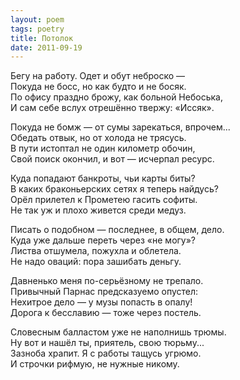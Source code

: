 ```yaml
---
layout: poem
tags: poetry
title: Потолок
date: 2011-09-19
---
```


Бегу на работу. Одет и обут неброско —<br>
Покуда не босс, но как будто и не босяк.<br>
По офису праздно брожу, как больной Небоська,<br>
И сам себе вслух отрешённо твержу: «Иссяк».<br>

Покуда не бомж — от сумы зарекаться, впрочем...<br>
Обедать отвык, но от холода не трясусь.<br>
В пути истоптал не один километр обочин,<br>
Свой поиск окончил, и вот — исчерпал ресурс.<br>

Куда попадают банкроты, чьи карты биты?<br>
В каких браконьерских сетях я теперь найдусь?<br>
Орёл прилетел к Прометею гасить софиты.<br>
Не так уж и плохо живется среди медуз.<br>

Писать о подобном — последнее, в общем, дело.<br>
Куда уже дальше переть через «не могу»?<br>
Листва отшумела, пожухла и облетела.<br>
Не надо оваций: пора зашибать деньгу.<br>

Давненько меня по-серьёзному не трепало.<br>
Привычный Парнас предсказуемо опустел:<br>
Нехитрое дело — у музы попасть в опалу!<br>
Дорога к бесславию — тоже через постель.<br>

Словесным балластом уже не наполнишь трюмы.<br>
Ну вот и нашёл ты, приятель, свою тюрьму...<br>
Зазноба храпит. Я с работы тащусь угрюмо.<br>
И строчки рифмую, не нужные никому.

